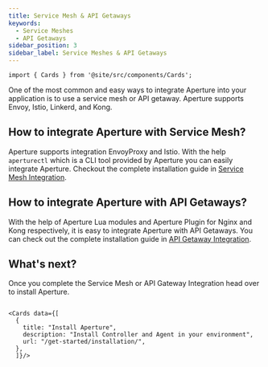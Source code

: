 ```yaml
---
title: Service Mesh & API Getaways
keywords:
  - Service Meshes
  - API Getaways
sidebar_position: 3
sidebar_label: Service Meshes & API Getaways
---
```


```mdx-code-block
import { Cards } from '@site/src/components/Cards';
```

One of the most common and easy ways to integrate Aperture into your application
is to use a service mesh or API getaway. Aperture supports Envoy, Istio,
Linkerd, and Kong.

<!-- vale off -->

## How to integrate Aperture with Service Mesh?

<!-- vale on -->

Aperture supports integration EnvoyProxy and Istio. With the help `aperturectl`
which is a CLI tool provided by Aperture you can easily integrate Aperture.
Checkout the complete installation guide in
[Service Mesh Integration](/integrations/flow-control/envoy/).

<!-- vale off -->

## How to integrate Aperture with API Getaways?

<!-- vale on -->

With the help of Aperture Lua modules and Aperture Plugin for Nginx and Kong
respectively, it is easy to integrate Aperture with API Getaways. You can check
out the complete installation guide in
[API Getaway Integration](/integrations/flow-control/gateway/gateway.md).

<!-- vale off -->

## What's next?

<!-- vale on -->

Once you complete the Service Mesh or API Gateway Integration head over to
install Aperture.

```mdx-code-block

<Cards data={[
  {
    title: "Install Aperture",
    description: "Install Controller and Agent in your environment",
    url: "/get-started/installation/",
  },
  ]}/>
```
